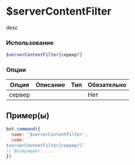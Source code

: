 # $serverContentFilter
desc
### Использование
```php
$serverContentFilter[сервер?]
```

### Опции

| Опция | Описание | Тип | Обязательно |
|--------|-------------|------|----------|
| сервер |  |  | Нет |  
## Пример(ы)

```javascript
bot.command({
  name: '$serverContentFilter',
  code: `
$serverContentFilter[сервер?]`
// Возвращает: ...
})
```
